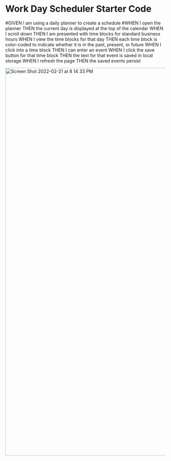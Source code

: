 # Work Day Scheduler Starter Code
#GIVEN I am using a daily planner to create a schedule
#WHEN I open the planner
THEN the current day is displayed at the top of the calendar
WHEN I scroll down
THEN I am presented with time blocks for standard business hours
WHEN I view the time blocks for that day
THEN each time block is color-coded to indicate whether it is in the past, present, or future
WHEN I click into a time block
THEN I can enter an event
WHEN I click the save button for that time block
THEN the text for that event is saved in local storage
WHEN I refresh the page
THEN the saved events persist   

<img width="1219" alt="Screen Shot 2022-02-21 at 8 14 33 PM" src="https://user-images.githubusercontent.com/89813860/155056858-1de1b9ed-4f98-4332-8408-a80df2c14ad6.png">
